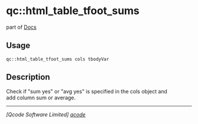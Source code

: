 qc::html_table_tfoot_sums
=========================

part of [Docs](../index.md)

Usage
-----
`qc::html_table_tfoot_sums cols tbodyVar`

Description
-----------
Check if "sum yes" or "avg yes" is specified in the cols object and<br/>add column sum or average.

----------------------------------
*[Qcode Software Limited] [qcode]*

[qcode]: http://www.qcode.co.uk "Qcode Software"